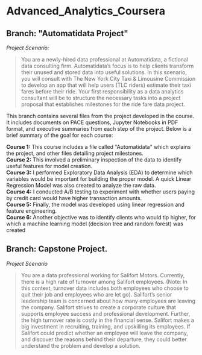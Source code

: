 # Advanced_Analytics_Coursera

## Branch: "Automatidata Project"

_Project Scenario:_ 
> You are a newly-hired data professional at Automatidata, a fictional data consulting firm. Automatidata’s focus is to help clients transform their unused and stored data into useful solutions. In this scenario, you will consult with The New York City Taxi & Limousine Commission to develop an app that will help users (TLC riders) estimate their taxi fares before their ride. Your first responsibility as a data analytics consultant will be to structure the necessary tasks into a project proposal that establishes milestones for the ride fare data project.

This branch contains several files from the project developed in the course. It includes documents on PACE questions, Jupyter Notebooks in PDF format, and executive summaries from each step of the project. Below is a brief summary of the goal for each course:

**Course 1:** This course includes a file called "Automatidata" which explains the project, and other files detailing project milestones.\
**Course 2:** This involved a preliminary inspection of the data to identify useful features for model creation.\
**Course 3:** I performed Exploratory Data Analysis (EDA) to determine which variables would be important for building the proper model. A quick Linear Regression Model was also created to analyze the raw data.\
**Course 4:** I conducted A/B testing to experiment with whether users paying by credit card would have higher transaction amounts.\
**Course 5:** Finally, the model was developed using linear regression and feature engineering.\
**Course 6:** Another objective was to identify clients who would tip higher, for which a machine learning model (decision tree and random forest) was created

## Branch: Capstone Project.

_Project Scenario_
> You are a data professional working for Salifort Motors.
> Currently, there is a high rate of turnover among Salifort employees. (Note: In this context, turnover data includes both employees who choose to quit their job and employees who are let go). Salifort’s senior leadership team is concerned about how many employees are leaving the company. Salifort strives to create a corporate culture that supports employee success and professional development. Further, the high turnover rate is costly in the financial sense. Salifort makes a big investment in recruiting, training, and upskilling its employees.
> If Salifort could predict whether an employee will leave the company, and discover the reasons behind their departure, they could better understand the problem and develop a solution. 
